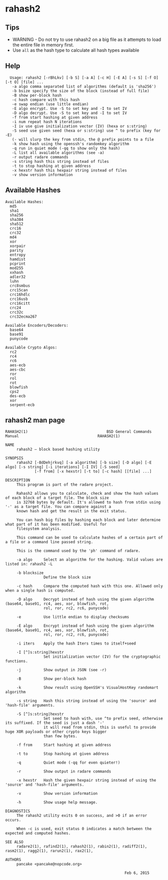 <!-- TITLE: rahash2 -->

# rahash2

## Tips
  - WARNING - Do not try to use rahash2 on a big file as it attempts to load the entire file in memory first.
  - Use `all` as the hash type to calculate all hash types available
## Help

      Usage: rahash2 [-rBhLkv] [-b S] [-a A] [-c H] [-E A] [-s S] [-f O] [-t O] [file] ...
       -a algo comma separated list of algorithms (default is 'sha256')
       -b bsize specify the size of the block (instead of full file)
       -B show per-block hash
       -c hash compare with this hash
       -e swap endian (use little endian)
       -E algo encrypt. Use -S to set key and -I to set IV
       -D algo decrypt. Use -S to set key and -I to set IV
       -f from start hashing at given address
       -i num repeat hash N iterations
       -I iv use give initialization vector (IV) (hexa or s:string)
       -S seed use given seed (hexa or s:string) use ^ to prefix (key for -E)
       (- will slurp the key from stdin, the @ prefix points to a file
       -k show hash using the openssh's randomkey algorithm
       -q run in quiet mode (-qq to show only the hash)
       -L list all available algorithms (see -a)
       -r output radare commands
       -s string hash this string instead of files
       -t to stop hashing at given address
       -x hexstr hash this hexpair string instead of files
       -v show version information
			 
## Available Hashes

```text
Available Hashes: 
  md5
  sha1
  sha256
  sha384
  sha512
  crc16
  crc32
  md4
  xor
  xorpair
  parity
  entropy
  hamdist
  pcprint
  mod255
  xxhash
  adler32
  luhn
  crc8smbus
  crc15can
  crc16hdlc
  crc16usb
  crc16citt
  crc24
  crc32c
  crc32ecma267

Available Encoders/Decoders: 
  base64
  base91
  punycode

Available Crypto Algos: 
  rc2
  rc4
  rc6
  aes-ecb
  aes-cbc
  ror
  rol
  rot
  blowfish
  cps2
  des-ecb
  xor
  serpent-ecb
```

## rahash2 man page

```text
RAHASH2(1)                                   BSD General Commands Manual                                   RAHASH2(1)

NAME
     rahash2 — block based hashing utility

SYNOPSIS
     rahash2 [-BdDehjrkvq] [-a algorithm] [-b size] [-D algo] [-E algo] [-s string] [-i iterations] [-I IV] [-S seed]
             [-f from] [-x hexstr] [-t to] [-c hash] [[file] ...]

DESCRIPTION
     This program is part of the radare project.

     Rahash2 allows you to calculate, check and show the hash values of each block of a target file. The block size
     is 32768 bytes by default. It's allowed to hash from stdin using '-' as a target file. You can compare against a
     known hash and get the result in the exit status.

     You can hash big files by hashing each block and later determine what part of it has been modified. Useful for
     filesystem analysis.

     This command can be used to calculate hashes of a certain part of a file or a command line passed string.

     This is the command used by the 'ph' command of radare.

     -a algo     Select an algorithm for the hashing. Valid values are listed in: rahash2 -L

     -b blocksize
                 Define the block size

     -c hash     Compare the computed hash with this one. Allowed only when a single hash is computed.

     -D algo     Decrypt instead of hash using the given algorithm (base64, base91, rc4, aes, xor, blowfish, rot,
                 rol, ror, rc2, rc6, punycode)

     -e          Use little endian to display checksums

     -E algo     Encrypt instead of hash using the given algorithm (base64, base91, rc4, aes, xor, blowfish, rot,
                 rol, ror, rc2, rc6, punycode)

     -i iters    Apply the hash Iters times to itself+seed

     -I [^]s:string|hexstr
                 Set initialization vector (IV) for the cryptographic functions.

     -j          Show output in JSON (see -r)

     -B          Show per-block hash

     -k          Show result using OpenSSH's VisualHostKey randomart algorithm

     -s string   Hash this string instead of using the 'source' and 'hash-file' arguments.

     -S [^]s:string|hexstr
                 Set seed to hash with, use ^to prefix seed, otherwise its suffixed. If the seed is just a dash '-'
                 it will read from stdin, this is useful to provide huge XOR payloads or other crypto keys bigger
                 than few bytes.

     -f from     Start hashing at given address

     -t to       Stop hashing at given address

     -q          Quiet mode (-qq for even quieter!)

     -r          Show output in radare commands

     -x hexstr   Hash the given hexpair string instead of using the 'source' and 'hash-file' arguments.

     -v          Show version information

     -h          Show usage help message.

DIAGNOSTICS
     The rahash2 utility exits 0 on success, and >0 if an error occurs.

     When -c is used, exit status 0 indicates a match between the expected and computed hashes.

SEE ALSO
     radare2(1), rafind2(1), rahash2(1), rabin2(1), radiff2(1), rasm2(1), ragg2(1), rarun2(1), rax2(1),

AUTHORS
     pancake <pancake@nopcode.org>

                                                     Feb 6, 2015

```
